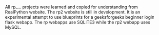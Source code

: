 All rp_... projects were learned and copied for understanding from RealPython website. The rp2 website is still in development. It is an experimental attempt to use blueprints for a geeksforgeeks beginner login flask webapp.
The rp webapps use SQLITE3 while the rp2 webapp uses MySQL.
